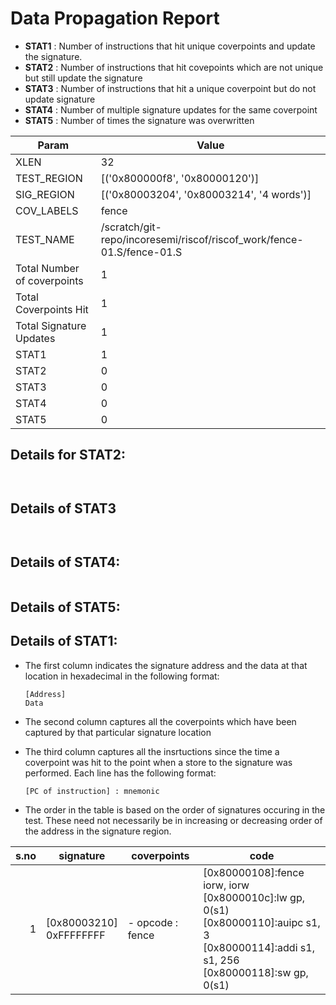 
# Data Propagation Report

- **STAT1** : Number of instructions that hit unique coverpoints and update the signature.
- **STAT2** : Number of instructions that hit covepoints which are not unique but still update the signature
- **STAT3** : Number of instructions that hit a unique coverpoint but do not update signature
- **STAT4** : Number of multiple signature updates for the same coverpoint
- **STAT5** : Number of times the signature was overwritten

| Param                     | Value    |
|---------------------------|----------|
| XLEN                      | 32      |
| TEST_REGION               | [('0x800000f8', '0x80000120')]      |
| SIG_REGION                | [('0x80003204', '0x80003214', '4 words')]      |
| COV_LABELS                | fence      |
| TEST_NAME                 | /scratch/git-repo/incoresemi/riscof/riscof_work/fence-01.S/fence-01.S    |
| Total Number of coverpoints| 1     |
| Total Coverpoints Hit     | 1      |
| Total Signature Updates   | 1      |
| STAT1                     | 1      |
| STAT2                     | 0      |
| STAT3                     | 0     |
| STAT4                     | 0     |
| STAT5                     | 0     |

## Details for STAT2:

```


```

## Details of STAT3

```


```

## Details of STAT4:

```

```

## Details of STAT5:



## Details of STAT1:

- The first column indicates the signature address and the data at that location in hexadecimal in the following format: 
  ```
  [Address]
  Data
  ```

- The second column captures all the coverpoints which have been captured by that particular signature location

- The third column captures all the insrtuctions since the time a coverpoint was
  hit to the point when a store to the signature was performed. Each line has
  the following format:
  ```
  [PC of instruction] : mnemonic
  ```
- The order in the table is based on the order of signatures occuring in the
  test. These need not necessarily be in increasing or decreasing order of the
  address in the signature region.

|s.no|        signature         |     coverpoints     |                                                                            code                                                                             |
|---:|--------------------------|---------------------|-------------------------------------------------------------------------------------------------------------------------------------------------------------|
|   1|[0x80003210]<br>0xFFFFFFFF|- opcode : fence<br> |[0x80000108]:fence iorw, iorw<br> [0x8000010c]:lw gp, 0(s1)<br> [0x80000110]:auipc s1, 3<br> [0x80000114]:addi s1, s1, 256<br> [0x80000118]:sw gp, 0(s1)<br> |
